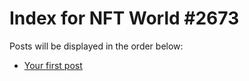 # Index for NFT World #2673
Posts will be displayed in the order below:

- [Your first post](./001-first.md)

